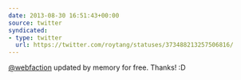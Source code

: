 ```yaml
---
date: 2013-08-30 16:51:43+00:00
source: twitter
syndicated:
- type: twitter
  url: https://twitter.com/roytang/statuses/373488213257506816/
---
```


[@webfaction](https://twitter.com/webfaction/) updated by memory for free. Thanks! :D